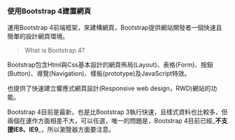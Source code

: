 ### 使用Bootstrap 4建置網頁

運用Bootstrap 4前端框架，來建構網頁，Bootstrap提供網站開發者一個快速且簡單的設計網頁環境。

> What is Bootstrap 4?

Bootstrap包含Html與Css基本設計的網頁佈局\(Layout\)、表格\(Form\)、按鈕\(Button\)、導覽\(Navigation\)、樣板\(prototype\)及JavaScript特效。‌

也提供了快速建立響應式網頁設計\(Responsive web design，RWD\)網站的功能。

Bootstrap 4目前是最新，也是比Bootstrap 3執行快速，且樣式資料也比較多，但兩個在運作方面相差不大，可以任選，唯一的問題是，Bootstrap 4目前已經_**不支援IE8、IE9**_，所以瀏覽器方面要注意。



